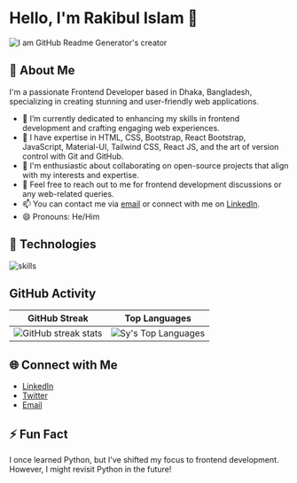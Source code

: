 # Hello, I'm Rakibul Islam 👋

![I am GitHub Readme Generator's creator](https://arturssmirnovs.github.io/github-profile-readme-generator/images/banner.png)

## 🚀 About Me
I'm a passionate Frontend Developer based in Dhaka, Bangladesh, specializing in creating stunning and user-friendly web applications.
- 🔭 I’m currently dedicated to enhancing my skills in frontend development and crafting engaging web experiences.
- 🌱 I have expertise in HTML, CSS, Bootstrap, React Bootstrap, JavaScript, Material-UI, Tailwind CSS, React JS, and the art of version control with Git and GitHub.
- 👯 I'm enthusiastic about collaborating on open-source projects that align with my interests and expertise.
- 💬 Feel free to reach out to me for frontend development discussions or any web-related queries.
- 📫 You can contact me via [email](mailto:rjspyk5@gmail.com) or connect with me on [LinkedIn](https://www.linkedin.com/in/rakibulweb).
- 😄 Pronouns: He/Him

## 🔧 Technologies
![skills](https://skillicons.dev/icons?i=html,css,js,nodejs,react,mongodb,git,vscode&theme=light)

## GitHub Activity
| GitHub Streak | Top Languages |
| --- | --- |
| ![GitHub streak stats](https://streak-stats.demolab.com/?user=rjspyk5&theme=dark&ring=4CAF50&fire=4CAF50&currStreakLabel=4CAF50&sideNums=9f9f9f&sideLabels=9f9f9f) | ![Sy's Top Languages](https://github-readme-stats.vercel.app/api/top-langs/?username=rjspyk5&show_icons=true&title_color=f6c32c&icon_color=4CAF50&text_color=9f9f9f&bg_color=151515&count_private=true&layout=compact&langs_count=10) |


## 🌐 Connect with Me

- [LinkedIn](https://www.linkedin.com/in/rakibulweb)
- [Twitter](https://x.com/imrakibul9?t=yaAUBjcglWFvwl177Y-3EA&s=09)
- [Email](mailto:rjspyk5@gmail.com)

## ⚡ Fun Fact

I once learned Python, but I've shifted my focus to frontend development. However, I might revisit Python in the future!

